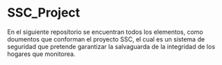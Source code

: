 # SSC_Project
En el siguiente repositorio se encuentran todos los elementos, como doumentos que conforman el proyecto SSC, el cual es un sistema de seguridad que pretende garantizar la salvaguarda de la integridad de los hogares que monitorea.

